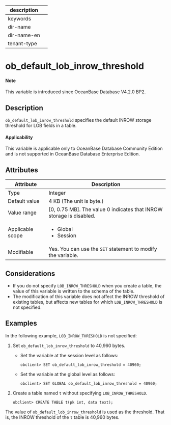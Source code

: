 |description||
|---|---|
|keywords||
|dir-name||
|dir-name-en||
|tenant-type||

# ob_default_lob_inrow_threshold

<main id="notice" type='explain'>
  <h4>Note</h4>
  <p>This variable is introduced since OceanBase Database V4.2.0 BP2. </p>
</main>

## Description

`ob_default_lob_inrow_threshold` specifies the default INROW storage threshold for LOB fields in a table. 

  <main id="notice" >
    <h4>Applicability</h4>
    <p>This variable is applicable only to OceanBase Database Community Edition and is not supported in OceanBase Database Enterprise Edition. </p>
  </main>

## Attributes

| Attribute | Description |
| --- | --- |
| Type | Integer |
| Default value | 4 KB (The unit is byte.) |
| Value range | [0, 0.75 MB]. The value 0 indicates that INROW storage is disabled.  |
| Applicable scope | <ul><li>Global  </li><li>Session </li></ul> |
| Modifiable | Yes. You can use the `SET` statement to modify the variable.  |

## Considerations

* If you do not specify `LOB_INROW_THRESHOLD` when you create a table, the value of this variable is written to the schema of the table. 
* The modification of this variable does not affect the INROW threshold of existing tables, but affects new tables for which `LOB_INROW_THRESHOLD` is not specified. 

## Examples

In the following example, `LOB_INROW_THRESHOLD` is not specified:

1. Set `ob_default_lob_inrow_threshold` to 40,960 bytes. 

   * Set the variable at the session level as follows:

      ```shell
      obclient> SET ob_default_lob_inrow_threshold = 40960;
      ```

   * Set the variable at the global level as follows:

      ```shell
      obclient> SET GLOBAL ob_default_lob_inrow_threshold = 40960;
      ```

2. Create a table named `t` without specifying `LOB_INROW_THRESHOLD`. 

   ```shell
   obclient> CREATE TABLE t(pk int, data text);
   ```

The value of `ob_default_lob_inrow_threshold` is used as the threshold. That is, the INROW threshold of the `t` table is 40,960 bytes. 
